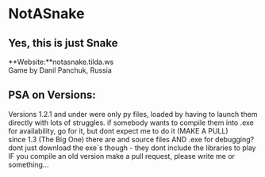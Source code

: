 # NotASnake                                    
## Yes, this is just Snake
**Website:**notasnake.tilda.ws      
Game by Danil Panchuk, Russia



##  PSA on Versions:
Versions 1.2.1 and under were only py files, loaded by having to launch them directly with lots of struggles. if somebody wants to compile them into .exe for availability, go for it, but dont expect me to do it (MAKE A PULL)    
since 1.3 (The Big One) there are and source files AND .exe for debugging? dont just download the exe`s though - they dont include the libraries to play
IF you compile an old version make a pull request, please write me or something...
